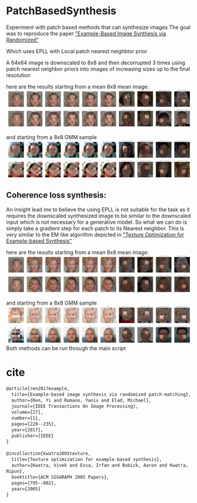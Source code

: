 # PatchBasedSynthesis
Experiment with patch based methods that can synthesize images
The goal was to reproduce the paper ["Example-Based Image Synthesis via Randomized"](https://arxiv.org/pdf/1609.07370.pdf)

Which uses EPLL with Local patch nearest neighbtor prior

A 64x64 image is downscaled to 8x8 and then decorrupted 3 times 
using patch nearest neighbor priors into images of increasing sizes up to the final resolution

here are the results starting from a mean 8x8 mean image:
![](readme_images/EPLL_from_mean_1.png)
![](readme_images/EPLL_from_mean_2.png)

and starting from a 8x8 GMM sample
![](readme_images/EPLL_from_GMM_sample_1.png)
![](readme_images/EPLL_from_GMM_sample_2.png)

## Coherence loss synthesis:
An insight lead me to believe the using EPLL is not suitable for the task as it requires the downscaled synthesized
image to be similar to the downscaled input which is not necessary for a generative model.
So what we can do is simply take a gradient step for each patch to its Nearest neighbor.
This is very similar to the EM like algorithm depicted in ["Texture Optimization for Example-based Synthesis"](https://www.cc.gatech.edu/cpl/projects/textureoptimization/TO-final.pdf)

here are the results starting from a mean 8x8 mean image:
![](readme_images/NNEM_from_mean_1.png)
![](readme_images/NNEM_from_mean_2.png)

and starting from a 8x8 GMM sample
![](readme_images/NNEM_from_GMM_sample_1.png)
![](readme_images/NNEM_from_GMM_sample_2.png)
Both methods can be run through the main script


# cite
```
@article{ren2017example,
  title={Example-based image synthesis via randomized patch-matching},
  author={Ren, Yi and Romano, Yaniv and Elad, Michael},
  journal={IEEE Transactions On Image Processing},
  volume={27},
  number={1},
  pages={220--235},
  year={2017},
  publisher={IEEE}
}

@incollection{kwatra2005texture,
  title={Texture optimization for example-based synthesis},
  author={Kwatra, Vivek and Essa, Irfan and Bobick, Aaron and Kwatra, Nipun},
  booktitle={ACM SIGGRAPH 2005 Papers},
  pages={795--802},
  year={2005}
}
```
